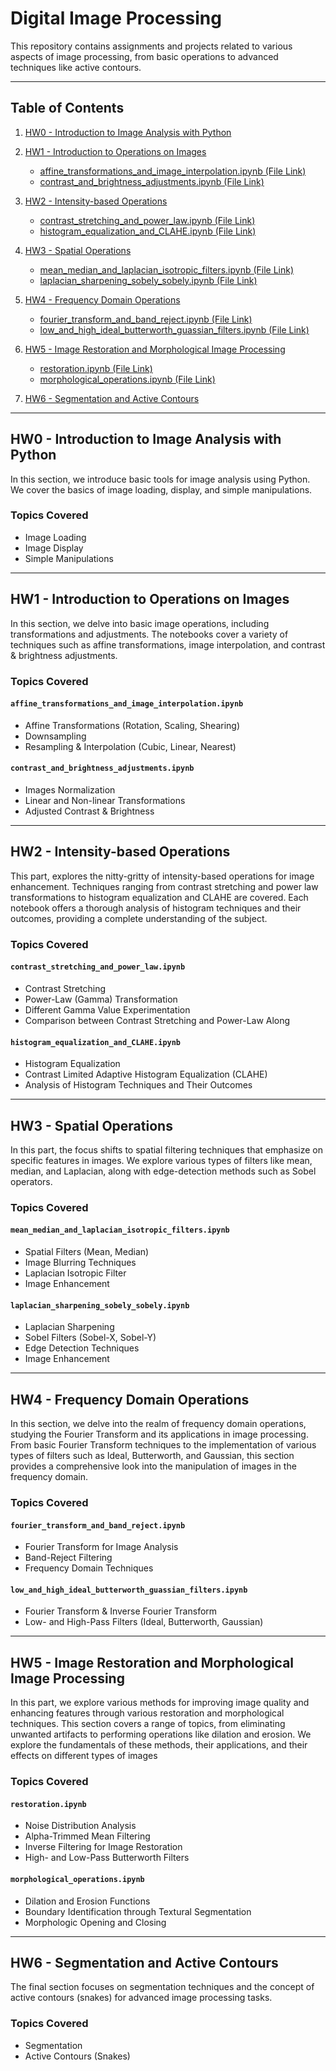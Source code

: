 # Digital Image Processing

This repository contains assignments and projects related to various aspects of image processing, from basic operations to advanced techniques like active contours.

---

## Table of Contents

1. [HW0 - Introduction to Image Analysis with Python](#hw0)
2. [HW1 - Introduction to Operations on Images](#hw1)
    - [affine_transformations_and_image_interpolation.ipynb (File Link)](<HW1 - Introduction to Operations on Images/affine_transformations_and_image_interpolation.ipynb>)
    - [contrast_and_brightness_adjustments.ipynb (File Link)](<HW1 - Introduction to Operations on Images/contrast_and_brightness_adjustments.ipynb>)
3. [HW2 - Intensity-based Operations](#hw2)
    - [contrast_stretching_and_power_law.ipynb (File Link)](<HW2 - Intensity-based Operations/contrast_stretching_and_power_law.ipynb>)
    - [histogram_equalization_and_CLAHE.ipynb (File Link)](<HW2 - Intensity-based Operations/histogram_equalization_and_CLAHE.ipynb>)
4. [HW3 - Spatial Operations](#hw3)
    - [mean_median_and_laplacian_isotropic_filters.ipynb (File Link)](<HW3 - Spatial Operations/mean_median_and_laplacian_isotropic_filters.ipynb>)
    - [laplacian_sharpening_sobely_sobely.ipynb (File Link)](<HW3 - Spatial Operations/laplacian_sharpening_sobely_sobely.ipynb>)
5. [HW4 - Frequency Domain Operations](#hw4)
    - [fourier_transform_and_band_reject.ipynb (File Link)](<HW4 - Frequency Domain Operations/fourier_transform_and_band_reject.ipynb>)
    - [low_and_high_ideal_butterworth_guassian_filters.ipynb (File Link)](<HW4 - Frequency Domain Operations/low_and_high_ideal_butterworth_guassian_filters.ipynb>)
6. [HW5 - Image Restoration and Morphological Image Processing](#hw5)
    - [restoration.ipynb (File Link)](<HW5 - Image Restoration and Morphological Image Processing/restoration.ipynb>)
    - [morphological_operations.ipynb (File Link)](<HW5 - Image Restoration and Morphological Image Processing/morphological_operations.ipynb>)

7. [HW6 - Segmentation and Active Contours](#hw6)

---

## HW0 - Introduction to Image Analysis with Python <a name="hw0"></a>

In this section, we introduce basic tools for image analysis using Python. We cover the basics of image loading, display, and simple manipulations.

### Topics Covered
- Image Loading
- Image Display
- Simple Manipulations

---

## HW1 - Introduction to Operations on Images <a name="hw1"></a>

In this section, we delve into basic image operations, including transformations and adjustments. The notebooks cover a variety of techniques such as affine transformations, image interpolation, and contrast & brightness adjustments.

### Topics Covered

#### `affine_transformations_and_image_interpolation.ipynb`
- Affine Transformations (Rotation, Scaling, Shearing)
- Downsampling
- Resampling & Interpolation (Cubic, Linear, Nearest)

#### `contrast_and_brightness_adjustments.ipynb`
- Images Normalization
- Linear and Non-linear Transformations
- Adjusted Contrast & Brightness

---

## HW2 - Intensity-based Operations <a name="hw2"></a>

This part, explores the nitty-gritty of intensity-based operations for image enhancement. Techniques ranging from contrast stretching and power law transformations to histogram equalization and CLAHE are covered. Each notebook offers a thorough analysis of histogram techniques and their outcomes, providing a complete understanding of the subject.

### Topics Covered

#### `contrast_stretching_and_power_law.ipynb`
- Contrast Stretching
- Power-Law (Gamma) Transformation
- Different Gamma Value Experimentation
- Comparison between Contrast Stretching and Power-Law Along 

#### `histogram_equalization_and_CLAHE.ipynb`
- Histogram Equalization
- Contrast Limited Adaptive Histogram Equalization (CLAHE)
- Analysis of Histogram Techniques and Their Outcomes

---

## HW3 - Spatial Operations <a name="hw3"></a>

In this part, the focus shifts to spatial filtering techniques that emphasize on specific features in images. We explore various types of filters like mean, median, and Laplacian, along with edge-detection methods such as Sobel operators.

### Topics Covered

#### `mean_median_and_laplacian_isotropic_filters.ipynb`
- Spatial Filters (Mean, Median)
- Image Blurring Techniques
- Laplacian Isotropic Filter
- Image Enhancement

#### `laplacian_sharpening_sobely_sobely.ipynb`
- Laplacian Sharpening
- Sobel Filters (Sobel-X, Sobel-Y)
- Edge Detection Techniques
- Image Enhancement

---

## HW4 - Frequency Domain Operations <a name="hw4"></a>

In this section, we delve into the realm of frequency domain operations, studying the Fourier Transform and its applications in image processing. From basic Fourier Transform techniques to the implementation of various types of filters such as Ideal, Butterworth, and Gaussian, this section provides a comprehensive look into the manipulation of images in the frequency domain.

### Topics Covered

#### `fourier_transform_and_band_reject.ipynb`
- Fourier Transform for Image Analysis
- Band-Reject Filtering
- Frequency Domain Techniques

#### `low_and_high_ideal_butterworth_guassian_filters.ipynb`
- Fourier Transform & Inverse Fourier Transform
- Low- and High-Pass Filters (Ideal, Butterworth, Gaussian)

---

## HW5 - Image Restoration and Morphological Image Processing <a name="hw5"></a>

In this part, we explore various methods for improving image quality and enhancing features through various restoration and morphological techniques. This section covers a range of topics, from eliminating unwanted artifacts to performing operations like dilation and erosion. We explore the fundamentals of these methods, their applications, and their effects on different types of images

### Topics Covered

#### `restoration.ipynb`
- Noise Distribution Analysis
- Alpha-Trimmed Mean Filtering
- Inverse Filtering for Image Restoration
- High- and Low-Pass Butterworth Filters

#### `morphological_operations.ipynb`
- Dilation and Erosion Functions
- Boundary Identification through Textural Segmentation
- Morphologic Opening and Closing
---

## HW6 - Segmentation and Active Contours <a name="hw6"></a>

The final section focuses on segmentation techniques and the concept of active contours (snakes) for advanced image processing tasks.

### Topics Covered
- Segmentation
- Active Contours (Snakes)
